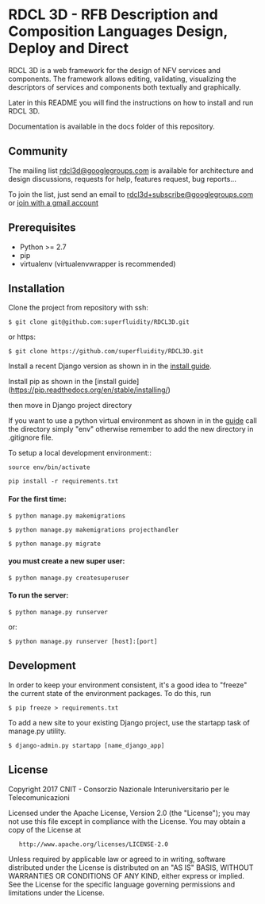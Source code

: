 # RDCL 3D - RFB Description and Composition Languages Design, Deploy and Direct 

RDCL 3D is a web framework for the design of NFV services and components. The framework allows editing,
validating, visualizing the descriptors of services and components both textually and graphically.

Later in this README you will find the instructions on how to install and run RDCL 3D.

Documentation is available in the docs folder of this repository.


Community
-------------

The mailing list [rdcl3d@googlegroups.com](mailto:rdcl3d@googlegroups.com) is available for architecture and design discussions,
requests for help, features request, bug reports...

To join the list, just send an email to rdcl3d+subscribe@googlegroups.com or [join with a gmail account](https://groups.google.com/forum/#!forum/rdcl3d)

Prerequisites
-------------

- Python >= 2.7
- pip
- virtualenv (virtualenvwrapper is recommended)

Installation
------------

Clone the project from repository with ssh:
    
    $ git clone git@github.com:superfluidity/RDCL3D.git
    
or https:

    $ git clone https://github.com/superfluidity/RDCL3D.git
    
Install a recent Django version as shown in in the [install guide](https://docs.djangoproject.com/en/1.9/intro/install/).

Install pip as shown in the [install guide] (https://pip.readthedocs.org/en/stable/installing/)

then move in Django project directory

If you want to use a python virtual environment as shown in in the [guide](http://docs.python-guide.org/en/latest/dev/virtualenvs/)
call the directory simply "env" otherwise remember to add the new directory in .gitignore file.

To setup a local development environment::

    source env/bin/activate

    pip install -r requirements.txt

#### For the first time:

    $ python manage.py makemigrations

    $ python manage.py makemigrations projecthandler

    $ python manage.py migrate

#### you must create a new super user:

    $ python manage.py createsuperuser


#### To run the server:

    $ python manage.py runserver
or:
    
    $ python manage.py runserver [host]:[port] 



Development
-------

In order to keep your environment consistent, it's a good idea to "freeze" the current state of the environment packages. 
To do this, run

    $ pip freeze > requirements.txt

To add a new site to your existing Django project, use the startapp task of manage.py utility.

    $ django-admin.py startapp [name_django_app]

License
-------

   Copyright 2017 CNIT - Consorzio Nazionale Interuniversitario per le Telecomunicazioni

   Licensed under the Apache License, Version 2.0 (the "License");
   you may not use this file except in compliance with the License.
   You may obtain a copy of the License at

       http://www.apache.org/licenses/LICENSE-2.0

   Unless required by applicable law or agreed to in writing, software
   distributed under the License is distributed on an "AS IS" BASIS,
   WITHOUT WARRANTIES OR CONDITIONS OF ANY KIND, either express or implied.
   See the License for the specific language governing permissions and
   limitations under the License.
